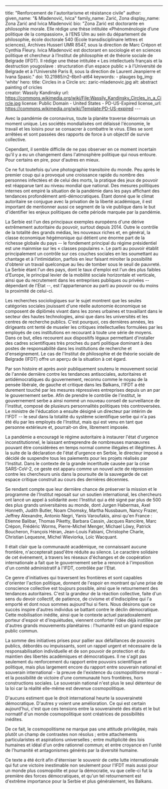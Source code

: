 ---
title: "Renforcement de l\'autoritarisme et résistance civile"
author:
    given_name: "& Mladenović, Ivica"
    family_name: Zarić, Zona
    display_name: Zona Zarić and Ivica Mladenović
    bio: "Zona Zarić est doctorante en philosophie morale. Elle rédige une thèse intitulée «Phénoménologie d’une politique de la compassion», à l’ENS Ulm au sein du département de philosophie, école doctorale 540 (Ecole transdisciplinaire lettres et sciences), Archives Husserl UMR 8547, sous la direction de Marc Crépon et Cynthia Fleury. Ivica Mladenović est doctorant en sociologie et en sciences politique et chercheur à l’Institut de philosophie et de théorie sociale de Belgrade (IFDT). Il rédige une thèse intitulée « Les intellectuels français et la destruction yougoslave : structuration d’un espace public » à l’Université de Belgrade et à l’Université Paris 8, sous la direction de Laurent Jeanpierre et Ivana Spasic."
doi: 10.21985/n2-6bn1-at64
keywords:
    - plauges
bg_img: 'white'
hero:
    title: Circles in a Circle 
    src: zaric-mladenovic.jpg
    alt: abstract painting of cricles   
    creator: Wassily Kandinsky
    url: https://commons.wikimedia.org/wiki/File:Wassily_Kandinsky_Circles_in_a_Circle.jpg
    license: Public Domain - United States - PD-US-Expired
    license_url: https://commons.wikimedia.org/wiki/Template:PD-US-expired
--- 

Avec la pandémie de coronavirus, toute la planète traverse désormais un moment unique. Les sociétés mondialisées ont délaissé l\'économie, le travail et les loisirs pour se consacrer à combattre le virus. Elles se sont arrêtées et sont passées des rapports de force à un objectif de survie collective. 

Cependant, il semble difficile de ne pas observer en ce moment incertain qu\'il y a eu un changement dans l\'atmosphère politique qui nous entoure. Pour certains en pire, pour d'autres en mieux.

Ce ne fut toutefois qu\'une photographie transitoire du monde. Peu après le premier coup qui a provoqué une croissance rapide du nombre des personnes infectées et de celui des morts, la pratique des jeux de pouvoir est réapparue tant au niveau mondial que national. Des mesures politiques internes ont empiré la situation de la pandémie dans les pays affichant des tendances profondément anti-démocratiques. Étant donné que le climat autoritaire se conjugue avec la privation de la liberté académique, il est important de mentionner aussi ce segment de la vie publique dans le but d\'identifier les enjeux politiques de cette période marquée par la pandémie.

La Serbie est l\'un des principaux exemples européens d'une dérive extrêmement autoritaire du pouvoir, surtout depuis 2014. Outre le contrôle de la totalité des grands médias, les nouveaux riches et, en général, la classe économique hégémonique qui détient une énorme part de la richesse globale du pays -- le fondement principal du régime présidentiel est une mainmise sur les « classes populaires ». Le parti au pouvoir établit principalement un contrôle sur ces couches sociales en les soumettant au chantage et à l\'intimidation, parfois en leur faisant miroiter la possibilité d'obtenir un travail quelconque au lieu de tomber sous le seuil de pauvreté. La Serbie étant l\'un des pays, dont le taux d\'emploi est l'un des plus faibles d\'Europe, le principal levier de la mobilité sociale horizontale et verticale, ainsi que du recrutement dans les entreprises publiques ou privées -- dépendant de l\'État --, est l\'appartenance au parti au pouvoir ou du moins la proximité de celui-ci.

Les recherches sociologiques sur le sujet montrent que les seules catégories sociales jouissant d\'une réelle autonomie économique se composent de diplômés vivant dans les zones urbaines et travaillant dans le secteur des hautes technologies, ainsi que dans les universités et les centres de recherche publics. C\'est pourquoi, ces dernières années, les dirigeants ont tenté de museler les critiques intellectuelles formulées par les employés de ces institutions en recourant à toute une série de moyens. Dans ce but, elles recourent aux dispositifs légaux permettant d\'installer des cadres scientifiques très proches du parti politique dominant à des postes de responsabilité dans les institutions de recherche et d\'enseignement. Le cas de l\'Institut de philosophie et de théorie sociale de Belgrade (IFDT) offre un aperçu de la situation à cet égard.

Par son histoire et après avoir publiquement soutenu le mouvement social de l\'année dernière contre les tendances antisociales, autoritaires et antidémocratiques du gouvernement, reconnu comme le noyau de la pensée libérale, de gauche et critique dans les Balkans, l'IFDT a été durement touché par les mesures répressives entreprises depuis un an par le gouvernement serbe. Afin de prendre le contrôle de l\'institut, le gouvernement serbe a ainsi nommé un nouveau conseil de surveillance de l\'institut, composé de plusieurs personnalités politiques très controversées. Le ministre de l\'éducation a ensuite désigné un directeur par intérim de l\'IFDT -- le seul dans la totalité du système scientifique serbe qui n\'a pas été élu par les employés de l\'Institut, mais qui est venu en tant que personne extérieure et, pourrait-on dire, librement imposée.

La pandémie a encouragé le régime autoritaire à instaurer l\'état d\'urgence inconstitutionnel, le laissant entreprendre de nombreuses manœuvres pouvant être considérées en temps normal comme illégales et illégitimes. À la suite de la déclaration de l\'état d\'urgence en Serbie, le directeur imposé a décidé de suspendre tous les paiements pour les projets réalisés par l\'Institut. Dans le contexte de la grande incertitude causée par la crise SARS-CoV-2, ce geste est apparu comme un nouvel acte de répression contre les chercheurs unis dans la poursuite de la sauvegarde de cet espace critique construit au cours des dernières décennies. 

Se rendant compte que leur dernière chance de préserver la mission et le programme de l\'Institut reposait sur un soutien international, les chercheurs ont lancé un appel à solidarité avec l\'Institut qui a été signé par plus de 500 des plus grands universitaires au monde, dont Jurgen Habermas, Axel Honneth, Judith Butler, Noam Chomsky, Martha Nussbaum, Nancy Frazer, Jeffrey Alexandre, Antonio Negri, Yanis Varoufakis, ainsi qu\'en France : Etienne Balibar, Thomas Piketty, Barbara Cassin, Jacques Rancière, Marc Crépon, Frédéric Worms, Pierre-Michel Menger, Michael Lôwy, Patrick Boucheron, François Héran, Jean-Louis Fabiani, Christophe Charle, Christian Lequesne, Michel Wieviorka, Loïc Wacquant.

Il était clair que la communauté académique, ne connaissant aucune frontière, n'accepterait pasd'être réduite au silence. Le caractère solidaire de cet événement, à travers les réseaux d'échanges et de coopération internationale a fait que le gouvernement serbe a renoncé à l'imposition d'un comité administratif à l'IFDT, contrôlée par l'Etat.

Ce genre d\'initiatives qui traversent les frontières et sont capables d'orienter l'action politique, donnent de l'espoir en montrant qu\'une prise de conscience collective est toujours possible, ainsi que le retournement des tendances autoritaires. C'est la grandeur de la réaction collective, faite d'un sens du devoir collectif, de patience, de civisme et d'indiscipline qui l'a emporté et dont nous sommes aujourd\'hui si fiers. Nous désirons que ce succès inspire d'autres individus se battant contre le déclin démocratique. Cette mobilisation inédite, ainsi que le contexte actuel paradoxalement porteur d\'espoir et d'inquiétudes, viennent conforter l'idée déjà instillée par d'autres grands mouvements planétaires : l'humanité est un grand espace public commun.

La somme des initiatives prises pour pallier aux défaillances de pouvoirs publics, débordés ou impuissants, sont un rappel urgent et nécessaire de la responsabilisation individuelle et de son pouvoir de protection et du maintien des libertés académiques et démocratiques. Il ne s'agit pas seulement du renforcement du rapport entre pouvoirs scientifique et politique, mais plus largement encore du rapport entre souverain national et souverain international - la preuve de l'existence du cosmopolitisme moral - et la possibilité de victoire d'une communauté hors frontières, hors constructions sociales. Le souverain national n'est plus le seul détenteur de la loi car la réalité elle-même est devenue cosmopolitique.

D'aucuns estiment que le droit international heurte la souveraineté démocratique. D'autres y voient une amélioration. Ce qui est certain aujourd'hui, c'est que ces tensions entre la souveraineté des états et le but normatif d'un monde cosmopolitique sont créatrices de possibilités inédites. 

De ce fait, le cosmopolitisme ne marque pas une attitude privilégiée, mais plutôt un champ de contrastes non résolus ; entre attachements particularistes et aspirations universelles ; entre multiplicité des lois humaines et idéal d'un ordre rationnel commun; et entre croyance en l'unité de l'humanité et antagonismes générés par la diversité humaine.

Ce texte a été écrit afin d'éterniser le souvenir de cette lutte internationale qui fut une victoire inestimable non seulement pour l'IFDT mais aussi pour un monde plus cosmopolite et pour la démocratie, vu que celle-ci fut la première des forces démocratiques, et qu\'un tel retournement est d'extrême importance pour la Serbie et plus généralement, les Balkans. 
